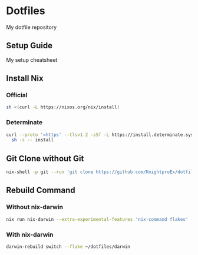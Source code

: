 # Dotfiles

My dotfile repository

## Setup Guide

My setup cheatsheet

## Install Nix

### Official

```bash
sh <(curl -L https://nixos.org/nix/install)
```

### Determinate

```bash
curl --proto '=https' --tlsv1.2 -sSf -L https://install.determinate.systems/nix | \
  sh -s -- install
```

## Git Clone without Git

```bash
nix-shell -p git --run 'git clone https://github.com/KnightproEx/dotfiles.git ~/dotfiles'
```

## Rebuild Command

### Without nix-darwin

```bash
nix run nix-darwin --extra-experimental-features 'nix-command flakes' -- switch --flakes ~/dotfiles/darwin
```

### With nix-darwin

```bash
darwin-rebuild switch --flake ~/dotfiles/darwin
```
